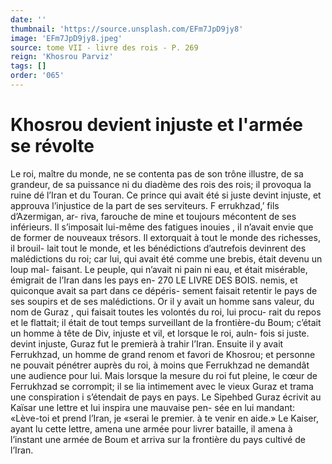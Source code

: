 ```yaml
---
date: ''
thumbnail: 'https://source.unsplash.com/EFm7JpD9jy8'
image: 'EFm7JpD9jy8.jpeg'
source: tome VII - livre des rois - P. 269
reign: 'Khosrou Parviz'
tags: []
order: '065'
---
```


# Khosrou devient injuste et l'armée se révolte

Le roi, maître du monde, ne se contenta pas de son trône illustre, de sa grandeur, de sa puissance ni du diadème des rois des rois; il provoqua la ruine dé l’Iran et du Touran. Ce prince qui avait été si
juste devint injuste, et approuva l’injustice de la part de ses serviteurs. F errukhzad,’ fils d’Azermigan, ar-
riva, farouche de mine et toujours mécontent de ses inférieurs. Il s’imposait lui-même des fatigues inouies ,
il n’avait envie que de former de nouveaux trésors.
Il extorquait à tout le monde des richesses, il brouil-
lait tout le monde, et les bénédictions d’autrefois devinrent des malédictions du roi; car lui, qui avait été comme une brebis, était devenu un loup mal- faisant. Le peuple, qui n’avait ni pain ni eau, et était misérable, émigrait de l’Iran dans les pays en-
270 LE LIVRE DES BOIS.
nemis, et quiconque avait sa part dans ce dépéris-
sement faisait retentir le pays de ses soupirs et de ses malédictions.
Or il y avait un homme sans valeur, du nom de
Guraz , qui faisait toutes les volontés du roi, lui procu-
rait du repos et le flattait; il était de tout temps surveillant de la frontière-du Boum; c’était un homme
à tête de Div, injuste et vil, et lorsque le roi, auln- fois si juste. devint injuste, Guraz fut le premierà
à trahir l’Iran. Ensuite il y avait Ferrukhzad, un
homme de grand renom et favori de Khosrou; et personne ne pouvait pénétrer auprès du roi, à moins
que Ferrukhzad ne demandât une audience pour lui.
Mais lorsque la mesure du roi fut pleine, le cœur
de Ferrukhzad se corrompit; il se lia intimement
avec le vieux Guraz et trama une conspiration i s’étendait de pays en pays. Le Sipehbed Guraz écrivit
au Kaïsar une lettre et lui inspira une mauvaise pen- sée en lui mandant: «Lève-toi et prend l’Iran, je
«serai le premier. à te venir en aide.» Le Kaiser, ayant lu cette lettre, amena une armée pour livrer bataille, il amena à l’instant une armée de Boum
et arriva sur la frontière du pays cultivé de l’Iran.
